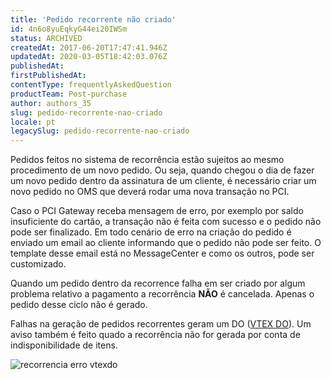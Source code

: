 ```yaml
---
title: 'Pedido recorrente não criado'
id: 4n6o8yuEqkyG44ei20IWSm
status: ARCHIVED
createdAt: 2017-06-20T17:47:41.946Z
updatedAt: 2020-03-05T18:42:03.076Z
publishedAt: 
firstPublishedAt: 
contentType: frequentlyAskedQuestion
productTeam: Post-purchase
author: authors_35
slug: pedido-recorrente-nao-criado
locale: pt
legacySlug: pedido-recorrente-nao-criado
---
```


Pedidos feitos no sistema de recorrência estão sujeitos ao mesmo procedimento de um novo pedido. Ou seja, quando chegou o dia de fazer um novo pedido dentro da assinatura de um cliente, é necessário criar um novo pedido no OMS que deverá rodar uma nova transação no PCI.

Caso o PCI Gateway receba mensagem de erro, por exemplo por saldo insuficiente do cartão, a transação não é feita com sucesso e o pedido não pode ser finalizado. Em todo cenário de erro na criação do pedido é enviado um email ao cliente informando que o pedido não pode ser feito. O template desse email está no MessageCenter e como os outros, pode ser customizado.

Quando um pedido dentro da recorrence falha em ser criado por algum problema relativo a pagamento a recorrência __NÃO__ é cancelada. Apenas o pedido desse ciclo não é gerado.

Falhas na geração de pedidos recorrentes geram um DO ([VTEX DO](http://help.vtex.com/pt/tutorial/vtex-do "VTEX DO")). Um aviso também é feito quado a recorrência não for gerada por conta de indisponibilidade de itens.

![recorrencia erro vtexdo](//images.contentful.com/alneenqid6w5/5bW2FX0E24yeiEkWKUimsI/44121ea3f5f90edb0991cab05c54f23f/recorrencia_erro_vtexdo.png)
